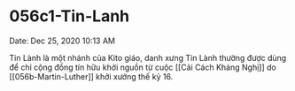 # 056c1-Tin-Lanh

Date: Dec 25, 2020 10:13 AM

Tin Lành là một nhánh của Kito giáo, danh xưng Tin Lành thường được dùng để chỉ cộng đồng tín hữu khởi nguồn từ cuộc [[Cải Cách Kháng Nghị]] do [[056b-Martin-Luther]] khởi xướng thế kỷ 16.